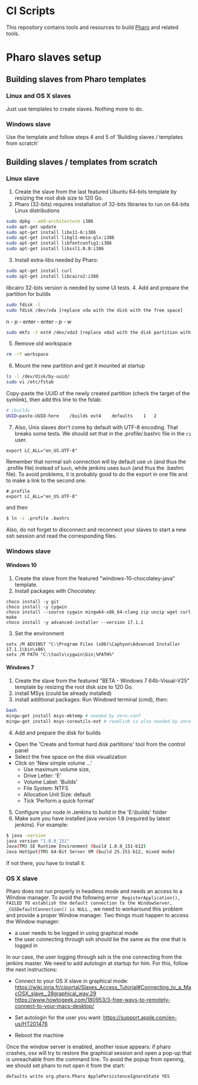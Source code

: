 # CI Scripts

This repository contains tools and resources to build
[Pharo](http://www.pharo.org) and related tools.

# Pharo slaves setup
## Building slaves from Pharo templates
### Linux and OS X slaves
Just use templates to create slaves. Nothing more to do.
### Windows slave
Use the template and follow steps 4 and 5 of 'Building slaves / templates from scratch'

## Building slaves / templates from scratch
### Linux slave
1. Create the slave from the last featured Ubuntu 64-bits template by resizing the root disk size to 120 Go. 
2. Pharo (32-bits) requires installation of 32-bits libraries to run on 64-bits Linux distributions
```bash
sudo dpkg --add-architecture i386
sudo apt-get update
sudo apt-get install libx11-6:i386
sudo apt-get install libgl1-mesa-glx:i386
sudo apt-get install libfontconfig1:i386
sudo apt-get install libssl1.0.0:i386
```
3. Install extra-libs needed by Pharo:
```bash
sudo apt-get install curl
sudo apt-get install libcairo2:i386
```
libcairo 32-bits version is needed by some UI tests.
4. Add and prepare the partition for builds
```bash
sudo fdisk -l
sudo fdisk /dev/vda [replace vda with the disk with the free space]
```
n - p - enter - enter - p - w
```bash
sudo mkfs -t ext4 /dev/vda3 [replace vda3 with the disk partition with the free space]
```
5. Remove old workspace
```bash
rm -rf workspace
```
6. Mount the new partition and get it mounted at startup
```bash
ls -l /dev/disk/by-uuid/
sudo vi /etc/fstab
```
Copy-paste the UUID of the newly created partition (check the target of the symlink), then add this line to the fstab:
```bash
# /builds
UUID=paste-UUID-here	/builds	ext4	defaults	1	2
```
7. Also, Unix slaves don't come by default with UTF-8 encoding. That breaks some tests. We should set that in the .profile/.bashrc file in the `ci` user.

```
export LC_ALL="en_US.UTF-8"
 ```
Remember that normal ssh connection will by default use `sh` (and thus the .profile file) instead of `bash`, while jenkins uses `bash` (and thus the .bashrc file). To avoid problems, it is probably good to do the export in one file and to make a link to the second one.

```
#.profile
export LC_ALL="en_US.UTF-8"
 ```
and then
```bash
$ ln -s .profile .bashrc
```

Also, do not forget to disconnect and reconnect your slaves to start a new ssh session and read the corresponding files.

### Windows slave
#### Windows 10
1. Create the slave from the featured "windows-10-chocolatey-java"  template.
2. Install packages with Chocolatey:
```batch
choco install -y git
choco install -y cygwin
choco install --source cygwin mingw64-x86_64-clang zip unzip wget curl make
choco install -y advanced-installer --version 17.1.1
```
3. Set the environment
```batch
setx /M ADVINST "C:\Program Files (x86)\Caphyon\Advanced Installer 17.1.1\bin\x86\
setx /M PATH "C:\tools\cygwin\bin;%PATH%"
```

#### Windows 7
1. Create the slave from the featured "BETA - Windows 7 64b-Visual-V25"  template by resizing the root disk size to 120 Go. 
2. install MSys (could be already installed)
3. install additional packages:
Run Windowd terminal (cmd), then:
```bash
bash
mingw-get install msys-mktemp # needed by zero-conf
mingw-get install msys-coreutils-ext # readlink is also needed by zero-conf
```
4. Add and prepare the disk for builds
- Open the 'Create and format hard disk partitions' tool from the control panel
- Select the free space on the disk visualization
- Click on 'New simple volume ...'
  - Use maximum volume size,
  - Drive Letter: 'E'
  - Volume Label: 'Builds'
  - File System: NTFS
  - Allocation Unit Size: default
  - Tick 'Perform a quick format'
5. Configure your node in Jenkins to build in the 'E:\builds' folder
6. Make sure you have installed java version 1.8 (required by latest jenkins). For example:
```bash
$ java -version
java version "1.8.0_151"
Java(TM) SE Runtime Environment (build 1.8.0_151-b12)
Java HotSpot(TM) 64-Bit Server VM (build 25.151-b12, mixed mode)
```
If not there, you have to install it.

### OS X slave
Pharo does not run properly in headless mode and needs an access to a Window manager.
To avoid the following error `_RegisterApplication(), FAILED TO establish the default connection to the WindowServer, _CGSDefaultConnection() is NULL.`, we need to workaround this problem and provide a proper Window manager. Two things must happen to access the Window manager:
 - a user needs to be logged in using graphical mode
 - the user connecting through ssh should be the same as the one that is logged in
 
In our case, the user logging through ssh is the one connecting from the jenkins master. We need to add autologin at startup for him.
For this, follow the next instructions:
 - Connect to your OS X slave in graphical mode: https://wiki.inria.fr/ciportal/Slaves_Access_Tutorial#Connecting_to_a_MacOSX_slave_.28graphical_way.29
https://www.howtogeek.com/180953/3-free-ways-to-remotely-connect-to-your-macs-desktop/

 - Set autologin for the user you want: https://support.apple.com/en-us/HT201476

 - Reboot the machine

Once the window server is enabled, another issue appears: if pharo crashes, osx will try to restore the graphical session and open a pop-up that is unreachable from the command line. To avoid the popup from opening, we should set pharo to not open it from the start:

```bash
defaults write org.pharo.Pharo ApplePersistenceIgnoreState YES
```

